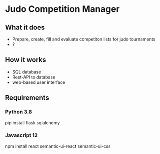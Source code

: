 # Judo Competition Manager

## What it does

- Prepare, create, fill and evaluate competiton lists for judo tournaments
- ?


## How it works

- SQL database
- Rest-API to database
- web-based user interface

## Requirements

### Python 3.8
pip install flask sqlalchemy

### Javascript 12
npm install react semantic-ui-react semantic-ui-css